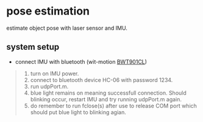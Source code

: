 # pose estimation

estimate object pose with laser sensor and IMU.

## system setup

* connect IMU with bluetooth (wit-motion [BWT901CL](https://github.com/WITMOTION/BWT901CL))

> 1. turn on IMU power.  
> 2. connect to bluetooth device HC-06 with password 1234.  
> 3. run udpPort.m.  
> 4. blue light remains on meaning successfull connection. Should blinking occur, restart IMU and try running udpPort.m again.   
> 5. do remember to run fclose(s) after use to release COM port which should put blue light to blinking agian.  